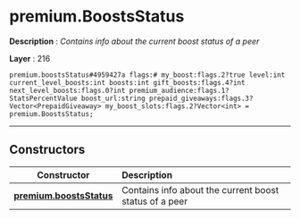# premium.BoostsStatus

**Description** : *Contains info about the current boost status of a peer*

**Layer** : 216

```tl
premium.boostsStatus#4959427a flags:# my_boost:flags.2?true level:int current_level_boosts:int boosts:int gift_boosts:flags.4?int next_level_boosts:flags.0?int premium_audience:flags.1?StatsPercentValue boost_url:string prepaid_giveaways:flags.3?Vector<PrepaidGiveaway> my_boost_slots:flags.2?Vector<int> = premium.BoostsStatus;
```

---

## Constructors

| Constructor | Description |
| :---: | :--- |
| [**premium.boostsStatus**](constructor/premium.boostsStatus) | Contains info about the current boost status of a peer |